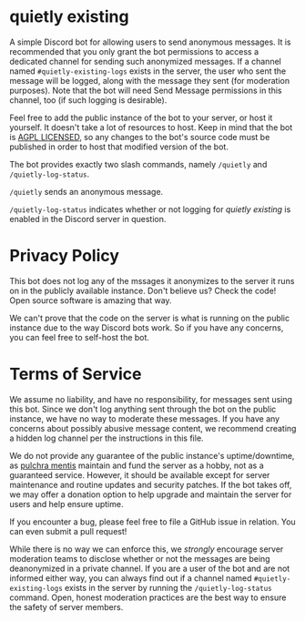 # quietly existing

A simple Discord bot for allowing users to send anonymous messages. It is recommended that you only grant the bot permissions to access a dedicated channel for sending such anonymized messages. If a channel named `#quietly-existing-logs` exists in the server, the user who sent the message will be logged, along with the message they sent (for moderation purposes). Note that the bot will need Send Message permissions in this channel, too (if such logging is desirable).

Feel free to add the public instance of the bot to your server, or host it yourself. It doesn't take a lot of resources to host. Keep in mind that the bot is [AGPL LICENSED](LICENSE), so any changes to the bot's source code must be published in order to host that modified version of the bot.

The bot provides exactly two slash commands, namely `/quietly` and `/quietly-log-status`.

`/quietly` sends an anonymous message.

`/quietly-log-status` indicates whether or not logging for _quietly existing_ is enabled in the Discord server in question.

# Privacy Policy

This bot does not log any of the mssages it anonymizes to the server it runs on in the publicly available instance. Don't believe us? Check the code! Open source software is amazing that way.

We can't prove that the code on the server is what is running on the public instance due to the way Discord bots work. So if you have any concerns, you can feel free to self-host the bot.

# Terms of Service

We assume no liability, and have no responsibility, for messages sent using this bot. Since we don't log anything sent through the bot on the public instance, we have no way to moderate these messages. If you have any concerns about possibly abusive message content, we recommend creating a hidden log channel per the instructions in this file.

We do not provide any guarantee of the public instance's uptime/downtime, as [pulchra mentis](https://github.com/pulchra-mentis) maintain and fund the server as a hobby, not as a guaranteed service. However, it should be available except for server maintenance and routine updates and security patches. If the bot takes off, we may offer a donation option to help upgrade and maintain the server for users and help ensure uptime.

If you encounter a bug, please feel free to file a GitHub issue in relation. You can even submit a pull request!

While there is no way we can enforce this, we _strongly_ encourage server moderation teams to disclose whether or not the messages are being deanonymized in a private channel. If you are a user of the bot and are not informed either way, you can always find out if a channel named `#quietly-existing-logs` exists in the server by running the `/quietly-log-status` command. Open, honest moderation practices are the best way to ensure the safety of server members.
